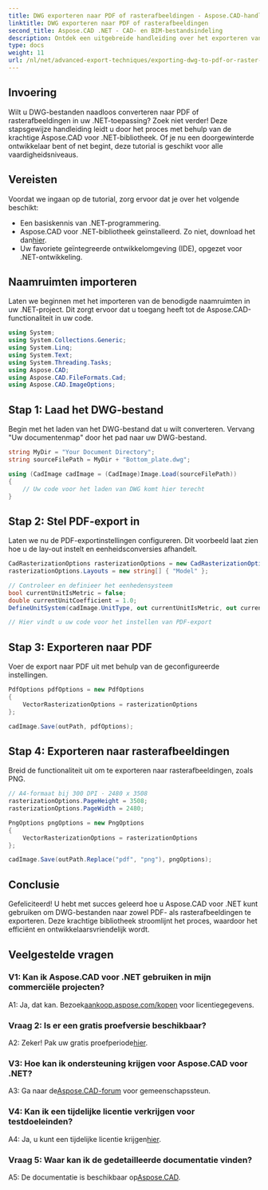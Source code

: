 ```yaml
---
title: DWG exporteren naar PDF of rasterafbeeldingen - Aspose.CAD-handleiding
linktitle: DWG exporteren naar PDF of rasterafbeeldingen
second_title: Aspose.CAD .NET - CAD- en BIM-bestandsindeling
description: Ontdek een uitgebreide handleiding over het exporteren van DWG naar PDF of rasterafbeeldingen met Aspose.CAD voor .NET. Leer de stappen en vereisten en ga aan de slag met deze krachtige bibliotheek.
type: docs
weight: 11
url: /nl/net/advanced-export-techniques/exporting-dwg-to-pdf-or-raster-images/
---
```

## Invoering

Wilt u DWG-bestanden naadloos converteren naar PDF of rasterafbeeldingen in uw .NET-toepassing? Zoek niet verder! Deze stapsgewijze handleiding leidt u door het proces met behulp van de krachtige Aspose.CAD voor .NET-bibliotheek. Of je nu een doorgewinterde ontwikkelaar bent of net begint, deze tutorial is geschikt voor alle vaardigheidsniveaus.

## Vereisten

Voordat we ingaan op de tutorial, zorg ervoor dat je over het volgende beschikt:

- Een basiskennis van .NET-programmering.
-  Aspose.CAD voor .NET-bibliotheek geïnstalleerd. Zo niet, download het dan[hier](https://releases.aspose.com/cad/net/).
- Uw favoriete geïntegreerde ontwikkelomgeving (IDE), opgezet voor .NET-ontwikkeling.

## Naamruimten importeren

Laten we beginnen met het importeren van de benodigde naamruimten in uw .NET-project. Dit zorgt ervoor dat u toegang heeft tot de Aspose.CAD-functionaliteit in uw code.

```csharp
using System;
using System.Collections.Generic;
using System.Linq;
using System.Text;
using System.Threading.Tasks;
using Aspose.CAD;
using Aspose.CAD.FileFormats.Cad;
using Aspose.CAD.ImageOptions;
```

## Stap 1: Laad het DWG-bestand

Begin met het laden van het DWG-bestand dat u wilt converteren. Vervang "Uw documentenmap" door het pad naar uw DWG-bestand.

```csharp
string MyDir = "Your Document Directory";
string sourceFilePath = MyDir + "Bottom_plate.dwg";

using (CadImage cadImage = (CadImage)Image.Load(sourceFilePath))
{
    // Uw code voor het laden van DWG komt hier terecht
}
```

## Stap 2: Stel PDF-export in

Laten we nu de PDF-exportinstellingen configureren. Dit voorbeeld laat zien hoe u de lay-out instelt en eenheidsconversies afhandelt.

```csharp
CadRasterizationOptions rasterizationOptions = new CadRasterizationOptions();
rasterizationOptions.Layouts = new string[] { "Model" };

// Controleer en definieer het eenhedensysteem
bool currentUnitIsMetric = false;
double currentUnitCoefficient = 1.0;
DefineUnitSystem(cadImage.UnitType, out currentUnitIsMetric, out currentUnitCoefficient);

// Hier vindt u uw code voor het instellen van PDF-export
```

## Stap 3: Exporteren naar PDF

Voer de export naar PDF uit met behulp van de geconfigureerde instellingen.

```csharp
PdfOptions pdfOptions = new PdfOptions
{
    VectorRasterizationOptions = rasterizationOptions
};

cadImage.Save(outPath, pdfOptions);
```

## Stap 4: Exporteren naar rasterafbeeldingen

Breid de functionaliteit uit om te exporteren naar rasterafbeeldingen, zoals PNG.

```csharp
// A4-formaat bij 300 DPI - 2480 x 3508
rasterizationOptions.PageHeight = 3508;
rasterizationOptions.PageWidth = 2480;

PngOptions pngOptions = new PngOptions
{
    VectorRasterizationOptions = rasterizationOptions
};

cadImage.Save(outPath.Replace("pdf", "png"), pngOptions);
```

## Conclusie

Gefeliciteerd! U hebt met succes geleerd hoe u Aspose.CAD voor .NET kunt gebruiken om DWG-bestanden naar zowel PDF- als rasterafbeeldingen te exporteren. Deze krachtige bibliotheek stroomlijnt het proces, waardoor het efficiënt en ontwikkelaarsvriendelijk wordt.

## Veelgestelde vragen

### V1: Kan ik Aspose.CAD voor .NET gebruiken in mijn commerciële projecten?

 A1: Ja, dat kan. Bezoek[aankoop.aspose.com/kopen](https://purchase.aspose.com/buy) voor licentiegegevens.

### Vraag 2: Is er een gratis proefversie beschikbaar?

 A2: Zeker! Pak uw gratis proefperiode[hier](https://releases.aspose.com/).

### V3: Hoe kan ik ondersteuning krijgen voor Aspose.CAD voor .NET?

 A3: Ga naar de[Aspose.CAD-forum](https://forum.aspose.com/c/cad/19) voor gemeenschapssteun.

### V4: Kan ik een tijdelijke licentie verkrijgen voor testdoeleinden?

 A4: Ja, u kunt een tijdelijke licentie krijgen[hier](https://purchase.aspose.com/temporary-license/).

### Vraag 5: Waar kan ik de gedetailleerde documentatie vinden?

 A5: De documentatie is beschikbaar op[Aspose.CAD](https://reference.aspose.com/cad/net/).